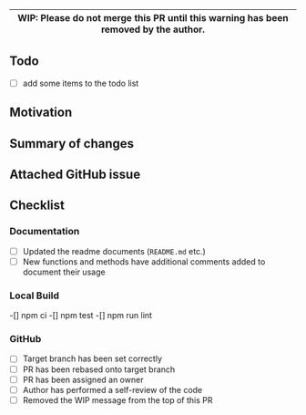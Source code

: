 | WIP: Please do not merge this PR until this warning has been removed by the author. |
| ----------------------------------------------------------------------------------- |

## Todo

- [ ] add some items to the todo list

## Motivation

## Summary of changes

## Attached GitHub issue

## Checklist

<!-- If not applicable to this PR, the item can be checked, crossed out, or removed. -->

### Documentation

- [ ] Updated the readme documents (`README.md` etc.)
- [ ] New functions and methods have additional comments added to document their usage

### Local Build
-[] npm ci
-[] npm test
-[] npm run lint
 
### GitHub

- [ ] Target branch has been set correctly
- [ ] PR has been rebased onto target branch
- [ ] PR has been assigned an owner
- [ ] Author has performed a self-review of the code
- [ ] Removed the WIP message from the top of this PR